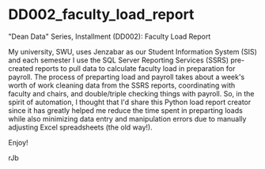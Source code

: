 # DD002_faculty_load_report
"Dean Data" Series, Installment  (DD002): Faculty Load Report

My university, SWU, uses Jenzabar as our Student Information System (SIS) and each semester I use the SQL Server Reporting Services (SSRS) pre-created reports to pull data to calculate faculty load in preparation for payroll. The process of preparting load and payroll takes about a week's worth of work cleaning data from the SSRS reports, coordinating with faculty and chairs, and double/triple checking things with payroll. So, in the spirit of automation, I thought that I'd share this Python load report creator since it has greatly helped me reduce the time spent in preparting loads while also minimizing data entry and manipulation errors due to manually adjusting Excel spreadsheets (the old way!).

Enjoy!

rJb
